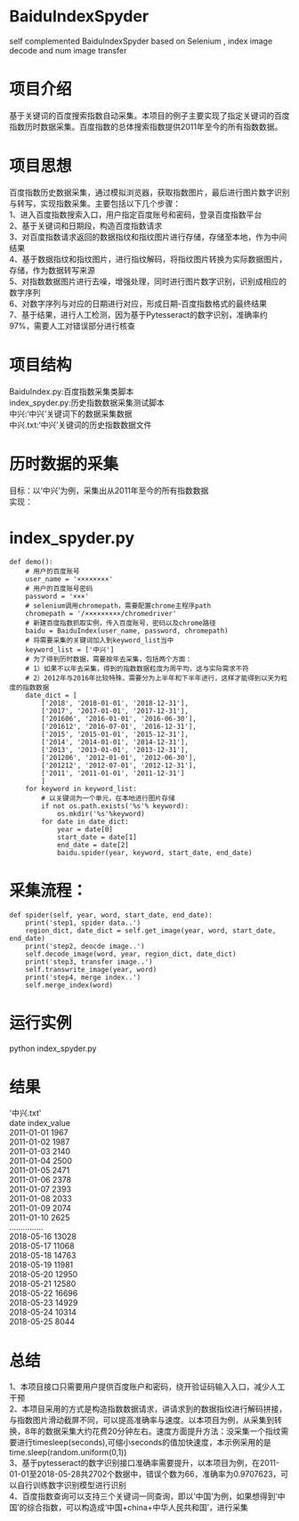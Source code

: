 
# BaiduIndexSpyder
self complemented BaiduIndexSpyder based on Selenium , index image decode and num image transfer
# 项目介绍
基于关键词的百度搜索指数自动采集。本项目的例子主要实现了指定关键词的百度指数历时数据采集。百度指数的总体搜索指数提供2011年至今的所有指数数据。  
# 项目思想  
百度指数历史数据采集，通过模拟浏览器，获取指数图片，最后进行图片数字识别与转写，实现指数采集。主要包括以下几个步骤：  
1、进入百度指数搜索入口，用户指定百度账号和密码，登录百度指数平台  
2、基于关键词和日期段，构造百度指数请求  
3、对百度指数请求返回的数据指纹和指纹图片进行存储，存储至本地，作为中间结果  
4、基于数据指纹和指纹图片，进行指纹解码，将指纹图片转换为实际数据图片，存储，作为数据转写来源  
5、对指数数据图片进行去噪，增强处理，同时进行图片数字识别，识别成相应的数字序列  
6、对数字序列与对应的日期进行对应，形成日期-百度指数格式的最终结果  
7、基于结果，进行人工检测，因为基于Pytesseract的数字识别，准确率约97%，需要人工对错误部分进行核查  
# 项目结构
BaiduIndex.py:百度指数采集类脚本  
index_spyder.py:历史指数数据采集测试脚本  
中兴:‘中兴’关键词下的数据采集数据   
中兴.txt:‘中兴’关键词的历史指数数据文件  
# 历时数据的采集  
目标：以‘中兴’为例，采集出从2011年至今的所有指数数据  
实现：
# index_spyder.py
    def demo():
        # 用户的百度账号
        user_name = '××××××××'
        # 用户的百度账号密码
        password = '×××'
        # selenium调用chromepath，需要配置chrome主程序path
        chromepath = '/×××××××××/chromedriver'
        # 新建百度指数抓取实例，传入百度账号，密码以及chrome路径
        baidu = BaiduIndex(user_name, password, chromepath)
        # 将需要采集的关键词加入到keyword_list当中
        keyword_list = ['中兴']
        # 为了得到历时数据，需要按年去采集，包括两个方面：
        # 1）如果不以年去采集，得到的指数数据粒度为周平均，这与实际需求不符
        # 2）2012年与2016年比较特殊，需要分为上半年和下半年进行，这样才能得到以天为粒度的指数数据
        date_dict = [
            ['2018', '2018-01-01', '2018-12-31'],
            ['2017', '2017-01-01', '2017-12-31'],
            ['201606', '2016-01-01', '2016-06-30'],
            ['201612', '2016-07-01', '2016-12-31'],
            ['2015', '2015-01-01', '2015-12-31'],
            ['2014', '2014-01-01', '2014-12-31'],
            ['2013', '2013-01-01', '2013-12-31'],
            ['201206', '2012-01-01', '2012-06-30'],
            ['201212', '2012-07-01', '2012-12-31'],
            ['2011', '2011-01-01', '2011-12-31']
            ]
        for keyword in keyword_list:
            # 以关键词为一个单元，在本地进行图片存储
            if not os.path.exists('%s'% keyword):
                os.mkdir('%s'%keyword)
            for date in date_dict:
                year = date[0]
                start_date = date[1]
                end_date = date[2]
                baidu.spider(year, keyword, start_date, end_date)

# 采集流程：
    def spider(self, year, word, start_date, end_date):
        print('step1, spider data..')
        region_dict, date_dict = self.get_image(year, word, start_date, end_date)
        print('step2, deocde image..')
        self.decode_image(word, year, region_dict, date_dict)
        print('step3, transfer image..')
        self.transwrite_image(year, word)
        print('step4, merge index..')
        self.merge_index(word)

# 运行实例  
python index_spyder.py   

# 结果
'中兴.txt'    
date index_value  
2011-01-01	1967  
2011-01-02	1987  
2011-01-03	2140  
2011-01-04	2500  
2011-01-05	2471  
2011-01-06	2378  
2011-01-07	2393  
2011-01-08	2033  
2011-01-09	2074  
2011-01-10	2625  
...............  
2018-05-16	13028  
2018-05-17	11068  
2018-05-18	14763  
2018-05-19	11981  
2018-05-20	12950  
2018-05-21	12580  
2018-05-22	16696  
2018-05-23	14929  
2018-05-24	10314  
2018-05-25	8044  

# 总结
1、本项目接口只需要用户提供百度账户和密码，绕开验证码输入入口，减少人工干预  
2、本项目采用的方式是构造指数数据请求，讲请求到的数据指纹进行解码拼接，与指数图片滑动截屏不同，可以提高准确率与速度。以本项目为例，从采集到转换，8年的数据采集大约花费20分钟左右。速度方面提升方法：没采集一个指纹需要进行timesleep(seconds),可缩小seconds的值加快速度，本示例采用的是time.sleep(random.uniform(0,1))  
3、基于pytesseract的数字识别接口准确率需要提升，以本项目为例，在2011-01-01至2018-05-28共2702个数据中，错误个数为66，准确率为0.9707623，可以自行训练数字识别模型进行识别   
4、百度指数查询可以支持三个关键词一同查询，即以‘中国’为例，如果想得到‘中国’的综合指数，可以构造成‘中国+china+中华人民共和国’，进行采集 
